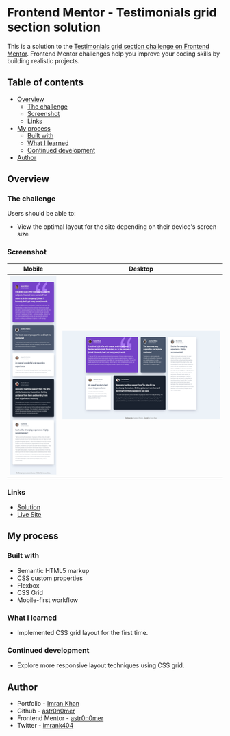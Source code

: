 # Frontend Mentor - Testimonials grid section solution

This is a solution to the [Testimonials grid section challenge on Frontend Mentor](https://www.frontendmentor.io/challenges/testimonials-grid-section-Nnw6J7Un7). Frontend Mentor challenges help you improve your coding skills by building realistic projects.

## Table of contents

- [Overview](#overview)
  - [The challenge](#the-challenge)
  - [Screenshot](#screenshot)
  - [Links](#links)
- [My process](#my-process)
  - [Built with](#built-with)
  - [What I learned](#what-i-learned)
  - [Continued development](#continued-development)
- [Author](#author)

## Overview

### The challenge

Users should be able to:

- View the optimal layout for the site depending on their device's screen size

### Screenshot

| Mobile                       | Desktop                       |
| ---------------------------- | ----------------------------- |
| ![](./screenshot-mobile.png) | ![](./screenshot-desktop.png) |

### Links

- [Solution](./)
- [Live Site](https://astr0n0mer.github.io/challenges-frontendmentor.io/testimonials-grid-section/index.html)

## My process

### Built with

- Semantic HTML5 markup
- CSS custom properties
- Flexbox
- CSS Grid
- Mobile-first workflow

### What I learned

- Implemented CSS grid layout for the first time.

### Continued development

- Explore more responsive layout techniques using CSS grid.

## Author

- Portfolio - [Imran Khan](https://imrank.vercel.app/)
- Github - [astr0n0mer](https://www.github.com/astr0n0mer)
- Frontend Mentor - [astr0n0mer](https://www.frontendmentor.io/profile/astr0n0mer)
- Twitter - [imrank404](https://www.twitter.com/imrank404)
